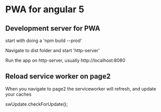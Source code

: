 # PWA for angular 5


## Development server for PWA

start with doing a 'npm build --prod'

Navigate to dist folder and start 'http-server'

Run the app on http-server, usually http://localhost:8080



## Reload service worker on page2


When you navigate to page2 the serviceworker will refresh, and update your caches

swUpdate.checkForUpdate();